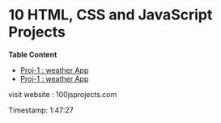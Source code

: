 # 10 HTML, CSS and JavaScript Projects

**Table Content**
- [Proj-1 : weather App](../10-projects/project-1/ReadMe.md)
- [Proj-1 : weather App](../10-projects/project-1/ReadMe.md)









visit website : 100jsprojects.com

Timestamp: 1:47:27